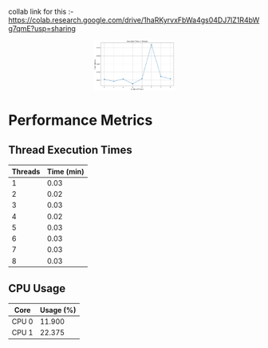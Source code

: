 collab link for this :- https://colab.research.google.com/drive/1haRKyrvxFbWa4gs04DJ7lZ1R4bWg7qmE?usp=sharing

<p align="center">
  <img src="https://github.com/AnMaster15/Multi-Threading/blob/main/execution_time_plot.png" width="32%" />
</p>

# Performance Metrics

## Thread Execution Times
| Threads | Time (min) |
|---------|------------|
| 1       | 0.03      |
| 2       | 0.02      |
| 3       | 0.03      |
| 4       | 0.02      |
| 5       | 0.03      |
| 6       | 0.03      |
| 7       | 0.03      |
| 8       | 0.03      |

## CPU Usage
| Core    | Usage (%) |
|---------|-----------|
| CPU 0   | 11.900    |
| CPU 1   | 22.375    |

